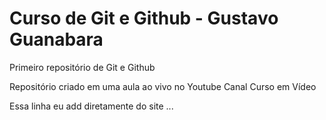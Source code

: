 # Curso de Git e Github - Gustavo Guanabara
 Primeiro repositório de Git e Github

 Repositório criado em uma aula ao vivo no Youtube
 Canal Curso em Vídeo
 
 Essa linha eu add diretamente do site ...
